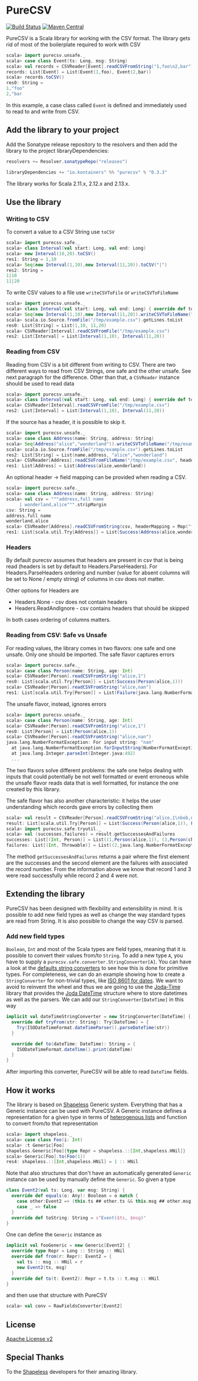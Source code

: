 # PureCSV #

[![Build Status](https://travis-ci.org/kontainers/PureCSV.svg?branch=master)](https://travis-ci.org/kontainers/PureCSV)
[![Maven Central](https://maven-badges.herokuapp.com/maven-central/io.kontainers/purecsv_2.12/badge.svg)](https://maven-badges.herokuapp.com/maven-central/io.kontainers/purecsv_2.12)

PureCSV is a Scala library for working with the CSV format. The
library gets rid of most of the boilerplate required to work with CSV


```scala
scala> import purecsv.unsafe._
scala> case class Event(ts: Long, msg: String)
scala> val records = CSVReader[Event].readCSVFromString("1,foo\n2,bar")
records: List[Event] = List(Event(1,foo), Event(2,bar))
scala> records.toCSV()
res0: String =
1,"foo"
2,"bar
```

In this example, a case class called `Event` is defined and immediately used to
read to and write from CSV.


## Add the library to your project ##

Add the Sonatype release repository to the resolvers and then add the library to
the project libraryDependencies:

```scala
resolvers += Resolver.sonatypeRepo("releases")

libraryDependencies += "io.kontainers" %% "purecsv" % "0.3.3"
```

The library works for Scala 2.11.x, 2.12.x and 2.13.x.

## Use the library ##

### Writing to CSV ###

To convert a value to a CSV String use `toCSV`

```scala
scala> import purecsv.safe._
scala> class Interval(val start: Long, val end: Long)
scala> new Interval(10,20).toCSV()
res1: String = 1,10
scala> Seq(new Interval(1,10),new Interval(11,20)).toCSV("|")
res2: String =
1|10
11|20
```

To write CSV values to a file use `writeCSVToFile` or `writeCSVToFileName`

```scala
scala> import purecsv.unsafe._
scala> class Interval(val start: Long, val end: Long) { override def toString: String = s"Interval($start,$end)" }
scala> Seq(new Interval(1,10),new Interval(11,20)).writeCSVToFileName("/tmp/example.csv")
scala> scala.io.Source.fromFile("/tmp/example.csv").getLines.toList
res0: List[String] = List(1,10, 11,20)
scala> CSVReader[Interval].readCSVFromFile("/tmp/example.csv")
res2: List[Interval] = List(Interval(1,10), Interval(11,20))
```


### Reading from CSV ###

Reading from CSV is a bit different from writing to CSV. There are two different ways to read from CSV Strings, one
safe and the other unsafe. See next paragraph for the difference. Other than that, a `CSVReader` instance should be
used to read data

```scala
scala> import purecsv.unsafe._
scala> class Interval(val start: Long, val end: Long) { override def toString: String = s"Interval($start,$end)" }
scala> CSVReader[Interval].readCSVFromFile("/tmp/example.csv")
res2: List[Interval] = List(Interval(1,10), Interval(11,20))
```

If the source has a header, it is possible to skip it.

```scala
scala> import purecsv.unsafe._
scala> case class Address(name: String, address: String)
scala> Seq(Address("alice","wonderland")).writeCSVToFileName("/tmp/example.csv", header=Some(Seq("name","address")))
scala> scala.io.Source.fromFile("/tmp/example.csv").getLines.toList
res2: List[String] = List(name,address, "alice","wonderland")
scala> CSVReader[Address].readCSVFromFileName("/tmp/example.csv", headers = Headers.ReadAndIgnore)
res1: List[Address] = List(Address(alice,wonderland))
```

An optional header -> field mapping can be provided when reading a CSV.

```scala
scala> import purecsv.safe._
scala> case class Address(name: String, address: String)
scala> val csv = """address,full name
     | wonderland,alice""".stripMargin
csv: String =
address,full name
wonderland,alice
scala> CSVReader[Address].readCSVFromString(csv, headerMapping = Map("full name" -> "name"))
res1: List[scala.util.Try[Address]] = List(Success(Address(alice,wonderland)))
```

### Headers ###

By default purecsv assumes that headers are present in csv that is being read (headers is set by default to Headers.ParseHeaders). 
For Headers.ParseHeaders ordering and number (value for absent columns will be set to None / empty string) of columns in csv does not matter.

Other options for Headers are
* Headers.None - csv does not contain headers
* Headers.ReadAndIgnore - csv contains headers that should be skipped

In both cases ordering of columns matters.
 

### Reading from CSV: Safe vs Unsafe ###

For reading values, the library comes in two flavors: one safe and one unsafe.
Only one should be imported.  The safe flavor captures errors

```scala
scala> import purecsv.safe._
scala> case class Person(name: String, age: Int)
scala> CSVReader[Person].readCSVFromString("alice,1")
res0: List[scala.util.Try[Person]] = List(Success(Person(alice,1)))
scala> CSVReader[Person].readCSVFromString("alice,nan")
res1: List[scala.util.Try[Person]] = List(Failure(java.lang.NumberFormatException: For input string: "nan"))
```

The unsafe flavor, instead, ignores errors

```scala
scala> import purecsv.unsafe._
scala> case class Person(name: String, age: Int)
scala> CSVReader[Person].readCSVFromString("alice,1")
res0: List[Person] = List(Person(alice,1))
scala> CSVReader[Person].readCSVFromString("alice,nan")
java.lang.NumberFormatException: For input string: "nan"
  at java.lang.NumberFormatException.forInputString(NumberFormatException.java:65)
  at java.lang.Integer.parseInt(Integer.java:492)
  ...
```

The two flavors solve different problems: the safe one helps dealing with inputs that could potentially be not well
formatted or event erroneous while the unsafe flavor reads data that is well formatted, for instance the one created
by this library.

The safe flavor has also another characteristic: it helps the user understanding which records gave errors by collecting
them

```scala
scala> val result = CSVReader[Person].readCSVFromString("alice,1\nbob,nan\ncharlie,2\ndelta,\n")
result: List[scala.util.Try[Person]] = List(Success(Person(alice,1)), Failure(java.lang.NumberFormatException: For input string: "nan"), Success(Person(charlie,2)), Failure(java.lang.NumberFormatException: For input string: ""))
scala> import purecsv.safe.tryutil._
scala> val (successes,failures) = result.getSuccessesAndFailures
successes: List[(Int, Person)] = List((1,Person(alice,1)), (3,Person(charlie,2)))
failures: List[(Int, Throwable)] = List((2,java.lang.NumberFormatException: For input string: "nan"), (4,java.lang.NumberFormatException: For input string: ""))
```

The method `getSuccessesAndFailures` returns a pair where the first element are the successes and the second element
are the failures with associated the record number. From the information above we know that record 1 and 3 were read
successfully while record 2 and 4 were not.


## Extending the library ##

PureCSV has been designed with flexibility and extensibility in mind. It is possible
to add new field types as well as change the way standard types are read
from String. It is also possible to change the way CSV is parsed.

### Add new field types ###

`Boolean`, `Int` and most of the Scala types are field types, meaning that it is
possible to convert their values from/to `String`. To add a new type `A`, you have
to supply a `purecsv.safe.converter.StringConverter[A]`.
You can have a look at the
[defaults string converters](https://github.com/kontainers/PureCSV/blob/master/shared/src/main/scala/purecsv/safe/converter/defaults/string/package.scala)
to see how this is done for primitive types.
For completeness, we can do an example showing how to create a `StringConverter`
for non-trivial types, like [ISO 8601 for dates](http://en.wikipedia.org/wiki/ISO_8601).
We want to avoid to reinvent the wheel and thus we are going to use the
[Joda-Time](http://www.joda.org/joda-time/) library that provides the
[Joda DateTime](http://joda-time.sourceforge.net/apidocs/org/joda/time/DateTime.html)
structure where to store datetimes as well as the parsers. We can add our
`StringConverter[DateTime]` in this way


```scala
implicit val dateTimeStringConverter = new StringConverter[DateTime] {
  override def tryFrom(str: String): Try[DateTime] = {
    Try(ISODateTimeFormat.dateTimeParser().parseDateTime(str))
  }

  override def to(dateTime: DateTime): String = {
    ISODateTimeFormat.dateTime().print(dateTime)
  }
}
```

After importing this converter, PureCSV will be able to read `DateTime` fields.



## How it works ##

The library is based on [Shapeless](https://github.com/milessabin/shapeless) Generic system. Everything that has a
Generic instance can be used with PureCSV. A Generic instance defines a representation for a given type in terms of
[heterogenous lists](https://github.com/milessabin/shapeless/wiki/Feature-overview:-shapeless-2.0.0#heterogenous-lists)
and function to convert from/to that representation

```scala
scala> import shapeless._
scala> case class Foo(i: Int)
scala> :t Generic[Foo]
shapeless.Generic[Foo]{type Repr = shapeless.::[Int,shapeless.HNil]}
scala> Generic[Foo].to(Foo(1))
res4: shapeless.::[Int,shapeless.HNil] = 1 :: HNil
```

Note that also structures that don't have an automatically generated `Generic` instance can be used by manually define
the `Generic`. So given a type

```scala
class Event2(val ts: Long, var msg: String) {
  override def equals(o: Any): Boolean = o match {
    case other:Event2 => (this.ts ## other.ts && this.msg ## other.msg)
    case _ => false
  }
  override def toString: String = s"Event($ts, $msg)"
}
```

One can define the `Generic` instance as

```scala
implicit val fooGeneric = new Generic[Event2] {
  override type Repr = Long :: String :: HNil
  override def from(r: Repr): Event2 = {
    val ts :: msg :: HNil = r
    new Event2(ts, msg)
  }
  override def to(t: Event2): Repr = t.ts :: t.msg :: HNil
}
```

and then use that structure with PureCSV

```scala
scala> val conv = RawFieldsConverter[Event2]
```


## License ##

[Apache License v2](https://www.apache.org/licenses/LICENSE-2.0)

## Special Thanks ##

To the [Shapeless](https://github.com/milessabin/shapeless) developers for their amazing library.
